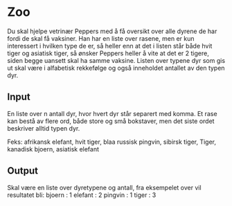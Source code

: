 # Zoo
Du skal hjelpe vetrinær Peppers med å få oversikt over alle dyrene de har fordi de skal få vaksiner. Han har en liste over rasene, men er kun interessert i hvilken type de er, så heller enn at det i listen står både hvit tiger og asiatisk tiger, så ønsker Peppers heller å vite at det er 2 tigere, siden begge uansett skal ha samme vaksine. Listen over typene dyr som gis ut skal være i alfabetisk rekkefølge og også inneholdet antallet av den typen dyr.

## Input
En liste over n antall dyr, hvor hvert dyr står separert med komma. Et rase kan bestå av flere ord, både store og små bokstaver, men det siste ordet beskriver alltid typen dyr.

Feks:
afrikansk elefant, hvit tiger, blaa russisk pingvin, sibirsk tiger, Tiger, kanadisk bjoern, asiatisk elefant


## Output
Skal være en liste over dyretypene og antall, fra eksempelet over vil resultatet bli:
bjoern : 1
elefant : 2
pingvin : 1
tiger : 3
